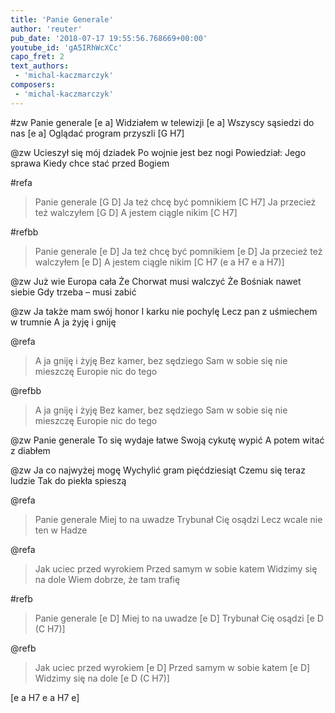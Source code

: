 ```yaml
---
title: 'Panie Generale'
author: 'reuter'
pub_date: '2018-07-17 19:55:56.768669+00:00'
youtube_id: 'gA5IRhWcXCc'
capo_fret: 2
text_authors:
 - 'michal-kaczmarczyk'
composers:
 - 'michal-kaczmarczyk'
---
```


#zw
Panie generale [e a]
Widziałem w telewizji [e a]
Wszyscy sąsiedzi do nas [e a]
Oglądać program przyszli [G H7]

@zw
Ucieszył się mój dziadek
Po wojnie jest bez nogi 
Powiedział: Jego sprawa 
Kiedy chce stać przed Bogiem

#refa
>Panie generale [G D]
>Ja też chcę być pomnikiem [C H7]
>Ja przecież też walczyłem [G D]
>A jestem ciągle nikim [C H7]

#refbb
>Panie generale [e D]
>Ja też chcę być pomnikiem [e D]
>Ja przecież też walczyłem [e D]
>A jestem ciągle nikim [C H7 (e a H7 e a H7)]

@zw
Już wie Europa cała
Że Chorwat musi walczyć
Że Bośniak nawet siebie
Gdy trzeba – musi zabić

@zw
Ja także mam swój honor
I karku nie pochylę
Lecz pan z uśmiechem w trumnie
A ja żyję i gniję

@refa
>A ja gniję i żyję
>Bez kamer, bez sędziego
>Sam w sobie się nie mieszczę
>Europie nic do tego

@refbb
>A ja gniję i żyję
>Bez kamer, bez sędziego
>Sam w sobie się nie mieszczę
>Europie nic do tego

@zw
Panie generale
To się wydaje łatwe
Swoją cykutę wypić
A potem witać z diabłem

@zw
Ja co najwyżej mogę 
Wychylić gram pięćdziesiąt
Czemu się teraz ludzie
Tak do piekła spieszą

@refa
>Panie generale
>Miej to na uwadze
>Trybunał Cię osądzi
>Lecz wcale nie ten w Hadze

@refa
>Jak uciec przed wyrokiem
>Przed samym w sobie katem
>Widzimy się na dole
>Wiem dobrze, że tam trafię

#refb
>Panie generale [e D]
>Miej to na uwadze [e D]
>Trybunał Cię osądzi [e D (C H7)]

@refb
>Jak uciec przed wyrokiem [e D]
>Przed samym w sobie katem [e D]
>Widzimy się na dole [e D (C H7)] 

[e a H7 e a H7 e]
